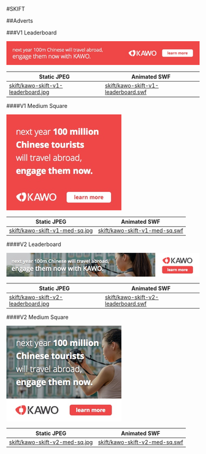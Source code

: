 #SKIFT

##Adverts

###V1 Leaderboard

![image](kawo-skift-v1-leaderboard.jpg)

Static JPEG|Animated SWF
----|----
[skift/kawo-skift-v1-leaderboard.jpg](https://github.com/mailmangroup/display_ads/blob/master/skift/kawo-skift-v1-leaderboard.jpg)|[skift/kawo-skift-v1-leaderboard.swf](https://github.com/mailmangroup/display_ads/blob/master/skift/kawo-skift-v1-leaderboard.swf)


####V1 Medium Square

![image](kawo-skift-v1-med-sq.jpg)

Static JPEG|Animated SWF
----|----
[skift/kawo-skift-v1-med-sq.jpg](https://github.com/mailmangroup/display_ads/blob/master/skift/kawo-skift-v1-med-sq.jpg)|[skift/kawo-skift-v1-med-sq.swf](https://github.com/mailmangroup/display_ads/blob/master/skift/kawo-skift-v1-med-sq.swf)


####V2 Leaderboard

![image](kawo-skift-v2-leaderboard.jpg)

Static JPEG|Animated SWF
----|----
[skift/kawo-skift-v2-leaderboard.jpg](https://github.com/mailmangroup/display_ads/blob/master/skift/kawo-skift-v2-leaderboard.jpg)|[skift/kawo-skift-v2-leaderboard.swf](https://github.com/mailmangroup/display_ads/blob/master/skift/kawo-skift-v2-leaderboard.swf)


####V2 Medium Square

![image](kawo-skift-v2-med-sq.jpg)

Static JPEG|Animated SWF
----|----
[skift/kawo-skift-v2-med-sq.jpg](https://github.com/mailmangroup/display_ads/blob/master/skift/kawo-skift-v2-med-sq.jpg)|[skift/kawo-skift-v2-med-sq.swf](https://github.com/mailmangroup/display_ads/blob/master/skift/kawo-skift-v2-med-sq.swf)